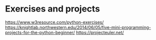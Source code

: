 # Exercises and projects
https://www.w3resource.com/python-exercises/
https://knightlab.northwestern.edu/2014/06/05/five-mini-programming-projects-for-the-python-beginner/
https://projecteuler.net/
